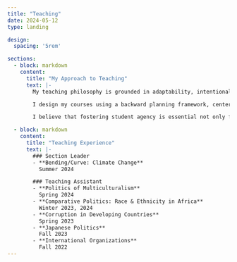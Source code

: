 ```yaml
---
title: "Teaching"
date: 2024-05-12
type: landing

design:
  spacing: '5rem'

sections:
  - block: markdown
    content:
      title: "My Approach to Teaching"
      text: |-
        My teaching philosophy is grounded in adaptability, intentional design, and care. I view each classroom as a dynamic space shaped by the diverse experiences, identities, and commitments students bring with them—including those navigating higher education as first-generation college students, working professionals, or members of historically excluded communities.

        I design my courses using a backward planning framework, centering clarity and accessibility from the outset. I prioritize well-structured materials, transparent learning outcomes, and assessments that offer flexibility and choice. Whether through asynchronous modules or “choose-your-own-adventure” assignments, my goal is to support different modes of engagement while maintaining academic rigor.

        I believe that fostering student agency is essential not only for learning but also for integrity. In an era where artificial intelligence and generative tools are reshaping how students interact with knowledge, I encourage critical reflection and collaborative inquiry over surveillance. When students feel trusted and supported, they respond with curiosity and accountability.

  - block: markdown
    content:
      title: "Teaching Experience"
      text: |-
        ### Section Leader
        - **Bending/Curve: Climate Change**  
          Summer 2024

        ### Teaching Assistant
        - **Politics of Multiculturalism**  
          Spring 2024
        - **Comparative Politics: Race & Ethnicity in Africa**  
          Winter 2023, 2024
        - **Corruption in Developing Countries**  
          Spring 2023
        - **Japanese Politics**  
          Fall 2023
        - **International Organizations**  
          Fall 2022
---
```

